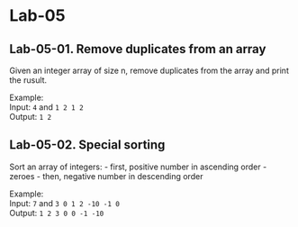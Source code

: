 # Lab-05

## Lab-05-01. Remove duplicates from an array

Given an integer array of size n, remove duplicates from the array and print the rusult.

Example:<br>
Input: `4` and `1 2 1 2`<br>
Output: `1 2`


## Lab-05-02. Special sorting

Sort an array of integers:
    - first, positive number in ascending order
    - zeroes
    - then, negative number in descending order

Example:<br>
Input: `7` and `3 0 1 2 -10 -1 0`<br>
Output: `1 2 3 0 0 -1 -10`
